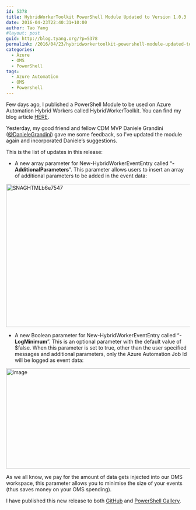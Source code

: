 ```yaml
---
id: 5378
title: HybridWorkerToolkit PowerShell Module Updated to Version 1.0.3
date: 2016-04-23T22:40:31+10:00
author: Tao Yang
#layout: post
guid: http://blog.tyang.org/?p=5378
permalink: /2016/04/23/hybridworkertoolkit-powershell-module-updated-to-version-1-0-3/
categories:
  - Azure
  - OMS
  - PowerShell
tags:
  - Azure Automation
  - OMS
  - Powershell
---
```

Few days ago, I published a PowerShell Module to be used on Azure Automation Hybrid Workers called HybridWorkerToolkit. You can find my blog article <a href="http://blog.tyang.org/2016/04/20/new-powershell-module-hybridworkertoolkit/">HERE</a>.

Yesterday, my good friend and fellow CDM MVP Daniele Grandini (<a href="https://twitter.com/DanieleGrandini">@DanieleGrandini</a>) gave me some feedback, so I’ve updated the module again and incorporated Daniele’s suggestions.

This is the list of updates in this release:
<ul>
 	<li>A new array parameter for New-HybridWorkerEventEntry called “<strong>-AdditionalParameters</strong>”. This parameter allows users to insert an array of additional parameters to be added in the event data:</li>
</ul>
<a href="http://blog.tyang.org/wp-content/uploads/2016/04/SNAGHTMLb6e7547.png"><img style="background-image: none; padding-top: 0px; padding-left: 0px; display: inline; padding-right: 0px; border: 0px;" title="SNAGHTMLb6e7547" src="http://blog.tyang.org/wp-content/uploads/2016/04/SNAGHTMLb6e7547_thumb.png" alt="SNAGHTMLb6e7547" width="588" height="391" border="0" /></a>
<ul>
 	<li>A new Boolean parameter for New-HybridWorkerEventEntry called “<strong>-LogMinimum</strong>”. This is an optional parameter with the default value of $false. When this parameter is set to true, other than the user specified messages and additional parameters, only the Azure Automation Job Id will be logged as event data:</li>
</ul>
<a href="http://blog.tyang.org/wp-content/uploads/2016/04/image-4.png"><img style="background-image: none; padding-top: 0px; padding-left: 0px; display: inline; padding-right: 0px; border: 0px;" title="image" src="http://blog.tyang.org/wp-content/uploads/2016/04/image_thumb-4.png" alt="image" width="588" height="274" border="0" /></a>

As we all know, we pay for the amount of data gets injected into our OMS workspace, this parameter allows you to minimise the size of your events (thus saves money on your OMS spending).

I have published this new release to both <a href="https://github.com/tyconsulting/HybridWorkerToolkit/releases/tag/1.0.3">GitHub</a> and <a href="https://www.powershellgallery.com/packages/HybridWorkerToolkit/1.0.3">PowerShell Gallery</a>.